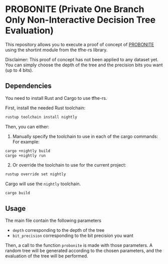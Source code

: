 # PROBONITE (Private One Branch Only Non-Interactive Decision Tree Evaluation)

This repository allows you to execute a proof of concept of [PROBONITE](https://dl.acm.org/doi/pdf/10.1145/3560827.3563377) using the shortint module from the tfhe-rs library.

Disclaimer: This proof of concept has not been applied to any dataset yet. You can simply choose the depth of the tree and the precision bits you want (up to 4 bits).

## Dependencies 

You need to install Rust and Cargo to use tfhe-rs.

First, install the needed Rust toolchain:
```bash
rustup toolchain install nightly
```

Then, you can either:

1. Manually specify the toolchain to use in each of the cargo commands:
For example:
```bash
cargo +nightly build
cargo +nightly run
```
2. Or override the toolchain to use for the current project:
```bash
rustup override set nightly
```

Cargo will use the `nightly` toolchain.
```
cargo build
```

## Usage

The main file contain the following parameters

- ``depth`` corresponding to the depth of the tree
- ``bit_precision`` corresponding to the bit precision you want

Then, a call to the function ``probonite`` is made with those parameters. A random tree will be generated according to the chosen parameters, and the evaluation of the tree will be performed.